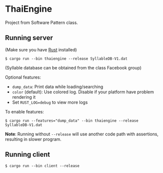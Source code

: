 # ThaiEngine

Project from Software Pattern class.

## Running server

(Make sure you have [Rust](https://www.rust-lang.org/downloads.html) installed)

```
$ cargo run --bin thaiengine --release SyllableDB-V1.dat
```

(Syllable database can be obtained from the class Facebook group)

Optional features:

- `dump_data`: Print data while loading/searching
- `color` (default): Use colored log. Disable if your platform have problem rendering it
- Set `RUST_LOG=debug` to view more logs

To enable features:

```
$ cargo run --features="dump_data" --bin thaiengine --release SyllableDB-V1.dat
```

**Note**: Running without `--release` will use another code path with assertions, resulting in slower program.

## Running client

```
$ cargo run --bin client --release
```
